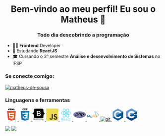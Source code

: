 <h1 align="center">Bem-vindo ao meu perfil! Eu sou o Matheus 👋</h1>
<h3 align="center">Todo dia descobrindo a programação</h3>

- 👨‍💻 **Frontend** Developer
- 🌱 Estudando **ReactJS**
- 🎓 Cursando o 3° semestre **Análise e desenvolvimento de Sistemas** no IFSP

<h3 align="left">Se conecte comigo:</h3>
<p align="left">
<a href="https://linkedin.com/in/matheus-de-sousa" target="blank"><img align="center" src="https://raw.githubusercontent.com/rahuldkjain/github-profile-readme-generator/master/src/images/icons/Social/linked-in-alt.svg" alt="matheus-de-sousa" height="30" width="40" /></a>
</p>

<h3 align="left">Linguagens e ferramentas</h3>
<p align="left">
<a href="https://www.w3.org/html/" target="_blank" rel="noreferrer"> <img src="https://raw.githubusercontent.com/devicons/devicon/master/icons/html5/html5-original-wordmark.svg" alt="html5" width="40" height="40"/> </a>
<a href="https://www.w3schools.com/css/" target="_blank" rel="noreferrer"> <img src="https://raw.githubusercontent.com/devicons/devicon/master/icons/css3/css3-original-wordmark.svg" alt="css3" width="40" height="40"/> </a>
<a href="https://getbootstrap.com" target="_blank" rel="noreferrer"> <img src="https://raw.githubusercontent.com/devicons/devicon/master/icons/bootstrap/bootstrap-plain-wordmark.svg" alt="bootstrap" width="40" height="40"/> </a>
<a href="https://developer.mozilla.org/en-US/docs/Web/JavaScript" target="_blank" rel="noreferrer"> <img src="https://raw.githubusercontent.com/devicons/devicon/master/icons/javascript/javascript-original.svg" alt="javascript" width="40" height="40"/> </a>
<a href="https://reactjs.org/" target="_blank" rel="noreferrer"> <img src="https://raw.githubusercontent.com/devicons/devicon/master/icons/react/react-original-wordmark.svg" alt="react" width="40" height="40"/> </a>
<a href="https://www.php.net" target="_blank" rel="noreferrer"> <img src="https://raw.githubusercontent.com/devicons/devicon/master/icons/php/php-original.svg" alt="php" width="40" height="40"/> </a>
<a href="https://www.mysql.com/" target="_blank" rel="noreferrer"> <img src="https://raw.githubusercontent.com/devicons/devicon/master/icons/mysql/mysql-original-wordmark.svg" alt="mysql" width="40" height="40"/> </a>
<a href="https://git-scm.com/" target="_blank" rel="noreferrer"> <img src="https://www.vectorlogo.zone/logos/git-scm/git-scm-icon.svg" alt="git" width="40" height="40"/> </a>
<a href="https://www.cprogramming.com/" target="_blank" rel="noreferrer"> <img src="https://raw.githubusercontent.com/devicons/devicon/master/icons/c/c-original.svg" alt="c" width="40" height="40"/> </a>
<a href="https://www.w3schools.com/cpp/" target="_blank" rel="noreferrer"> <img src="https://raw.githubusercontent.com/devicons/devicon/master/icons/cplusplus/cplusplus-original.svg" alt="cplusplus" width="40" height="40"/> </a>
</p>

<div>
  <a href="https://github.com/mathensousaa"><img height="130em" src="https://github-readme-stats.vercel.app/api/top-langs/?username=mathensousaa&layout=compact&theme=tokyonight&langs_count=10&hide_border=true"></a>
  <a href="https://github.com/mathensousaa"><img height="130em" src="https://github-readme-stats.vercel.app/api?username=mathensousaa&count_private=true&show_icons=true&theme=tokyonight&hide_border=true"></a>
</div>
